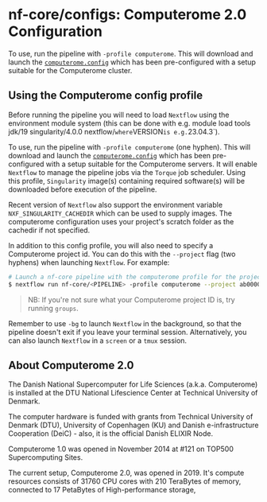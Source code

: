 # nf-core/configs: Computerome 2.0 Configuration

To use, run the pipeline with `-profile computerome`. This will download and launch the [`computerome.config`](../conf/computerome.config) which has been pre-configured with a setup suitable for the Computerome cluster.

## Using the Computerome config profile

Before running the pipeline you will need to load `Nextflow` using the environment module system (this can be done with e.g. module load tools jdk/19 singularity/4.0.0 nextflow/<VERSION>` where `VERSION` is e.g. `23.04.3`).

To use, run the pipeline with `-profile computerome` (one hyphen).
This will download and launch the [`computerome.config`](../conf/computerome.config) which has been pre-configured with a setup suitable for the Computerome servers.
It will enable `Nextflow` to manage the pipeline jobs via the `Torque` job scheduler.
Using this profile, `Singularity` image(s) containing required software(s) will be downloaded before execution of the pipeline.

Recent version of `Nextflow` also support the environment variable `NXF_SINGULARITY_CACHEDIR` which can be used to supply images. The computerome configuration uses your project's scratch folder as the cachedir if not specified.

In addition to this config profile, you will also need to specify a Computerome project id.
You can do this with the `--project` flag (two hyphens) when launching `Nextflow`.
For example:

```bash
# Launch a nf-core pipeline with the computerome profile for the project id ab00002
$ nextflow run nf-core/<PIPELINE> -profile computerome --project ab00002 [...]
```

> NB: If you're not sure what your Computerome project ID is, try running `groups`.

Remember to use `-bg` to launch `Nextflow` in the background, so that the pipeline doesn't exit if you leave your terminal session.
Alternatively, you can also launch `Nextflow` in a `screen` or a `tmux` session.

## About Computerome 2.0

The Danish National Supercomputer for Life Sciences (a.k.a. Computerome) is installed at the DTU National Lifescience Center at Technical University of Denmark.

The computer hardware is funded with grants from Technical University of Denmark (DTU), University of Copenhagen (KU) and Danish e-infrastructure Cooperation (DeiC) - also, it is the official Danish ELIXIR Node.

Computerome 1.0 was opened in November 2014 at #121 on TOP500 Supercomputing Sites.

The current setup, Computerome 2.0, was opened in 2019. It's compute resources consists of 31760 CPU cores with 210 TeraBytes of memory, connected to 17 PetaBytes of High-performance storage,
